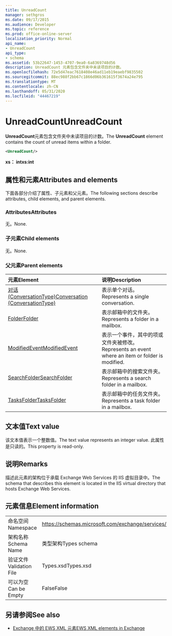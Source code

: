 ```yaml
---
title: UnreadCount
manager: sethgros
ms.date: 09/17/2015
ms.audience: Developer
ms.topic: reference
ms.prod: office-online-server
localization_priority: Normal
api_name:
- UnreadCount
api_type:
- schema
ms.assetid: 53b22647-1453-4707-9ea0-6a8369748d56
description: UnreadCount 元素包含文件夹中未读项目的计数。
ms.openlocfilehash: 72e5d47eac7618408e46ad11eb19eaebf9835502
ms.sourcegitcommit: 88ec988f2bb67c1866d06b361615f3674a24e795
ms.translationtype: MT
ms.contentlocale: zh-CN
ms.lasthandoff: 05/31/2020
ms.locfileid: "44467219"
---
```

# <a name="unreadcount"></a><span data-ttu-id="e8e81-103">UnreadCount</span><span class="sxs-lookup"><span data-stu-id="e8e81-103">UnreadCount</span></span>

<span data-ttu-id="e8e81-104">**UnreadCount**元素包含文件夹中未读项目的计数。</span><span class="sxs-lookup"><span data-stu-id="e8e81-104">The **UnreadCount** element contains the count of unread items within a folder.</span></span> 
  
```XML
<UnreadCount/>
```

 <span data-ttu-id="e8e81-105">**xs： int**</span><span class="sxs-lookup"><span data-stu-id="e8e81-105">**xs:int**</span></span>
## <a name="attributes-and-elements"></a><span data-ttu-id="e8e81-106">属性和元素</span><span class="sxs-lookup"><span data-stu-id="e8e81-106">Attributes and elements</span></span>

<span data-ttu-id="e8e81-107">下面各部分介绍了属性、子元素和父元素。</span><span class="sxs-lookup"><span data-stu-id="e8e81-107">The following sections describe attributes, child elements, and parent elements.</span></span>
  
### <a name="attributes"></a><span data-ttu-id="e8e81-108">Attributes</span><span class="sxs-lookup"><span data-stu-id="e8e81-108">Attributes</span></span>

<span data-ttu-id="e8e81-109">无。</span><span class="sxs-lookup"><span data-stu-id="e8e81-109">None.</span></span>
  
### <a name="child-elements"></a><span data-ttu-id="e8e81-110">子元素</span><span class="sxs-lookup"><span data-stu-id="e8e81-110">Child elements</span></span>

<span data-ttu-id="e8e81-111">无。</span><span class="sxs-lookup"><span data-stu-id="e8e81-111">None.</span></span>
  
### <a name="parent-elements"></a><span data-ttu-id="e8e81-112">父元素</span><span class="sxs-lookup"><span data-stu-id="e8e81-112">Parent elements</span></span>

|<span data-ttu-id="e8e81-113">**元素**</span><span class="sxs-lookup"><span data-stu-id="e8e81-113">**Element**</span></span>|<span data-ttu-id="e8e81-114">**说明**</span><span class="sxs-lookup"><span data-stu-id="e8e81-114">**Description**</span></span>|
|:-----|:-----|
|[<span data-ttu-id="e8e81-115">对话 (ConversationType)</span><span class="sxs-lookup"><span data-stu-id="e8e81-115">Conversation (ConversationType)</span></span>](conversation-conversationtype.md) <br/> |<span data-ttu-id="e8e81-116">表示单个对话。</span><span class="sxs-lookup"><span data-stu-id="e8e81-116">Represents a single conversation.</span></span>  <br/> |
|[<span data-ttu-id="e8e81-117">Folder</span><span class="sxs-lookup"><span data-stu-id="e8e81-117">Folder</span></span>](folder.md) <br/> |<span data-ttu-id="e8e81-118">表示邮箱中的文件夹。</span><span class="sxs-lookup"><span data-stu-id="e8e81-118">Represents a folder in a mailbox.</span></span>  <br/> |
|[<span data-ttu-id="e8e81-119">ModifiedEvent</span><span class="sxs-lookup"><span data-stu-id="e8e81-119">ModifiedEvent</span></span>](modifiedevent.md) <br/> |<span data-ttu-id="e8e81-120">表示一个事件，其中的项或文件夹被修改。</span><span class="sxs-lookup"><span data-stu-id="e8e81-120">Represents an event where an item or folder is modified.</span></span>  <br/> |
|[<span data-ttu-id="e8e81-121">SearchFolder</span><span class="sxs-lookup"><span data-stu-id="e8e81-121">SearchFolder</span></span>](searchfolder.md) <br/> |<span data-ttu-id="e8e81-122">表示邮箱中的搜索文件夹。</span><span class="sxs-lookup"><span data-stu-id="e8e81-122">Represents a search folder in a mailbox.</span></span>  <br/> |
|[<span data-ttu-id="e8e81-123">TasksFolder</span><span class="sxs-lookup"><span data-stu-id="e8e81-123">TasksFolder</span></span>](tasksfolder.md) <br/> |<span data-ttu-id="e8e81-124">表示邮箱中的任务文件夹。</span><span class="sxs-lookup"><span data-stu-id="e8e81-124">Represents a task folder in a mailbox.</span></span>  <br/> |
   
## <a name="text-value"></a><span data-ttu-id="e8e81-125">文本值</span><span class="sxs-lookup"><span data-stu-id="e8e81-125">Text value</span></span>

<span data-ttu-id="e8e81-126">该文本值表示一个整数值。</span><span class="sxs-lookup"><span data-stu-id="e8e81-126">The text value represents an integer value.</span></span> <span data-ttu-id="e8e81-127">此属性是只读的。</span><span class="sxs-lookup"><span data-stu-id="e8e81-127">This property is read-only.</span></span>
  
## <a name="remarks"></a><span data-ttu-id="e8e81-128">说明</span><span class="sxs-lookup"><span data-stu-id="e8e81-128">Remarks</span></span>

<span data-ttu-id="e8e81-129">描述此元素的架构位于承载 Exchange Web Services 的 IIS 虚拟目录中。</span><span class="sxs-lookup"><span data-stu-id="e8e81-129">The schema that describes this element is located in the IIS virtual directory that hosts Exchange Web Services.</span></span>
  
## <a name="element-information"></a><span data-ttu-id="e8e81-130">元素信息</span><span class="sxs-lookup"><span data-stu-id="e8e81-130">Element information</span></span>

|||
|:-----|:-----|
|<span data-ttu-id="e8e81-131">命名空间</span><span class="sxs-lookup"><span data-stu-id="e8e81-131">Namespace</span></span>  <br/> |https://schemas.microsoft.com/exchange/services/2006/types  <br/> |
|<span data-ttu-id="e8e81-132">架构名称</span><span class="sxs-lookup"><span data-stu-id="e8e81-132">Schema Name</span></span>  <br/> |<span data-ttu-id="e8e81-133">类型架构</span><span class="sxs-lookup"><span data-stu-id="e8e81-133">Types schema</span></span>  <br/> |
|<span data-ttu-id="e8e81-134">验证文件</span><span class="sxs-lookup"><span data-stu-id="e8e81-134">Validation File</span></span>  <br/> |<span data-ttu-id="e8e81-135">Types.xsd</span><span class="sxs-lookup"><span data-stu-id="e8e81-135">Types.xsd</span></span>  <br/> |
|<span data-ttu-id="e8e81-136">可以为空</span><span class="sxs-lookup"><span data-stu-id="e8e81-136">Can be Empty</span></span>  <br/> |<span data-ttu-id="e8e81-137">False</span><span class="sxs-lookup"><span data-stu-id="e8e81-137">False</span></span>  <br/> |
   
## <a name="see-also"></a><span data-ttu-id="e8e81-138">另请参阅</span><span class="sxs-lookup"><span data-stu-id="e8e81-138">See also</span></span>



- [<span data-ttu-id="e8e81-139">Exchange 中的 EWS XML 元素</span><span class="sxs-lookup"><span data-stu-id="e8e81-139">EWS XML elements in Exchange</span></span>](ews-xml-elements-in-exchange.md)


